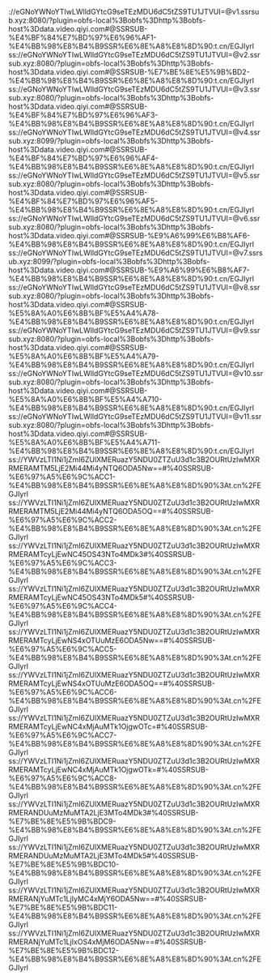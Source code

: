 ://eGNoYWNoYTIwLWlldGYtcG9seTEzMDU6dC5tZS9TU1JTVUI=@v1.ssrsub.xyz:8080/?plugin=obfs-local%3Bobfs%3Dhttp%3Bobfs-host%3Ddata.video.qiyi.com#@SSRSUB-%E4%BF%84%E7%BD%97%E6%96%AF1-%E4%BB%98%E8%B4%B9SSR%E6%8E%A8%E8%8D%90:t.cn/EGJIyrl
ss://eGNoYWNoYTIwLWlldGYtcG9seTEzMDU6dC5tZS9TU1JTVUI=@v2.ssrsub.xyz:8080/?plugin=obfs-local%3Bobfs%3Dhttp%3Bobfs-host%3Ddata.video.qiyi.com#@SSRSUB-%E7%BE%8E%E5%9B%BD2-%E4%BB%98%E8%B4%B9SSR%E6%8E%A8%E8%8D%90:t.cn/EGJIyrl
ss://eGNoYWNoYTIwLWlldGYtcG9seTEzMDU6dC5tZS9TU1JTVUI=@v3.ssrsub.xyz:8080/?plugin=obfs-local%3Bobfs%3Dhttp%3Bobfs-host%3Ddata.video.qiyi.com#@SSRSUB-%E4%BF%84%E7%BD%97%E6%96%AF3-%E4%BB%98%E8%B4%B9SSR%E6%8E%A8%E8%8D%90:t.cn/EGJIyrl
ss://eGNoYWNoYTIwLWlldGYtcG9seTEzMDU6dC5tZS9TU1JTVUI=@v4.ssrsub.xyz:8099/?plugin=obfs-local%3Bobfs%3Dhttp%3Bobfs-host%3Ddata.video.qiyi.com#@SSRSUB-%E4%BF%84%E7%BD%97%E6%96%AF4-%E4%BB%98%E8%B4%B9SSR%E6%8E%A8%E8%8D%90:t.cn/EGJIyrl
ss://eGNoYWNoYTIwLWlldGYtcG9seTEzMDU6dC5tZS9TU1JTVUI=@v5.ssrsub.xyz:8080/?plugin=obfs-local%3Bobfs%3Dhttp%3Bobfs-host%3Ddata.video.qiyi.com#@SSRSUB-%E4%BF%84%E7%BD%97%E6%96%AF5-%E4%BB%98%E8%B4%B9SSR%E6%8E%A8%E8%8D%90:t.cn/EGJIyrl
ss://eGNoYWNoYTIwLWlldGYtcG9seTEzMDU6dC5tZS9TU1JTVUI=@v6.ssrsub.xyz:8080/?plugin=obfs-local%3Bobfs%3Dhttp%3Bobfs-host%3Ddata.video.qiyi.com#@SSRSUB-%E9%A6%99%E6%B8%AF6-%E4%BB%98%E8%B4%B9SSR%E6%8E%A8%E8%8D%90:t.cn/EGJIyrl
ss://eGNoYWNoYTIwLWlldGYtcG9seTEzMDU6dC5tZS9TU1JTVUI=@v7.ssrsub.xyz:8099/?plugin=obfs-local%3Bobfs%3Dhttp%3Bobfs-host%3Ddata.video.qiyi.com#@SSRSUB-%E9%A6%99%E6%B8%AF7-%E4%BB%98%E8%B4%B9SSR%E6%8E%A8%E8%8D%90:t.cn/EGJIyrl
ss://eGNoYWNoYTIwLWlldGYtcG9seTEzMDU6dC5tZS9TU1JTVUI=@v8.ssrsub.xyz:8080/?plugin=obfs-local%3Bobfs%3Dhttp%3Bobfs-host%3Ddata.video.qiyi.com#@SSRSUB-%E5%8A%A0%E6%8B%BF%E5%A4%A78-%E4%BB%98%E8%B4%B9SSR%E6%8E%A8%E8%8D%90:t.cn/EGJIyrl
ss://eGNoYWNoYTIwLWlldGYtcG9seTEzMDU6dC5tZS9TU1JTVUI=@v9.ssrsub.xyz:8080/?plugin=obfs-local%3Bobfs%3Dhttp%3Bobfs-host%3Ddata.video.qiyi.com#@SSRSUB-%E5%8A%A0%E6%8B%BF%E5%A4%A79-%E4%BB%98%E8%B4%B9SSR%E6%8E%A8%E8%8D%90:t.cn/EGJIyrl
ss://eGNoYWNoYTIwLWlldGYtcG9seTEzMDU6dC5tZS9TU1JTVUI=@v10.ssrsub.xyz:8080/?plugin=obfs-local%3Bobfs%3Dhttp%3Bobfs-host%3Ddata.video.qiyi.com#@SSRSUB-%E5%8A%A0%E6%8B%BF%E5%A4%A710-%E4%BB%98%E8%B4%B9SSR%E6%8E%A8%E8%8D%90:t.cn/EGJIyrl
ss://eGNoYWNoYTIwLWlldGYtcG9seTEzMDU6dC5tZS9TU1JTVUI=@v11.ssrsub.xyz:8080/?plugin=obfs-local%3Bobfs%3Dhttp%3Bobfs-host%3Ddata.video.qiyi.com#@SSRSUB-%E5%8A%A0%E6%8B%BF%E5%A4%A711-%E4%BB%98%E8%B4%B9SSR%E6%8E%A8%E8%8D%90:t.cn/EGJIyrl
ss://YWVzLTI1Ni1jZmI6ZUlXMERuazY5NDU0ZTZuU3d1c3B2OURtUzIwMXRRMERAMTM5LjE2Mi44Mi4yNTQ6ODA5Nw==#%40SSRSUB-%E6%97%A5%E6%9C%ACC1-%E4%BB%98%E8%B4%B9SSR%E6%8E%A8%E8%8D%90%3At.cn%2FEGJIyrl
ss://YWVzLTI1Ni1jZmI6ZUlXMERuazY5NDU0ZTZuU3d1c3B2OURtUzIwMXRRMERAMTM5LjE2Mi44Mi4yNTQ6ODA5OQ==#%40SSRSUB-%E6%97%A5%E6%9C%ACC2-%E4%BB%98%E8%B4%B9SSR%E6%8E%A8%E8%8D%90%3At.cn%2FEGJIyrl
ss://YWVzLTI1Ni1jZmI6ZUlXMERuazY5NDU0ZTZuU3d1c3B2OURtUzIwMXRRMERAMTcyLjEwNC45OS43NTo4MDk3#%40SSRSUB-%E6%97%A5%E6%9C%ACC3-%E4%BB%98%E8%B4%B9SSR%E6%8E%A8%E8%8D%90%3At.cn%2FEGJIyrl
ss://YWVzLTI1Ni1jZmI6ZUlXMERuazY5NDU0ZTZuU3d1c3B2OURtUzIwMXRRMERAMTcyLjEwNC45OS43NTo4MDk5#%40SSRSUB-%E6%97%A5%E6%9C%ACC4-%E4%BB%98%E8%B4%B9SSR%E6%8E%A8%E8%8D%90%3At.cn%2FEGJIyrl
ss://YWVzLTI1Ni1jZmI6ZUlXMERuazY5NDU0ZTZuU3d1c3B2OURtUzIwMXRRMERAMTcyLjEwNS4xOTUuMzE6ODA5Nw==#%40SSRSUB-%E6%97%A5%E6%9C%ACC5-%E4%BB%98%E8%B4%B9SSR%E6%8E%A8%E8%8D%90%3At.cn%2FEGJIyrl
ss://YWVzLTI1Ni1jZmI6ZUlXMERuazY5NDU0ZTZuU3d1c3B2OURtUzIwMXRRMERAMTcyLjEwNS4xOTUuMzE6ODA5OQ==#%40SSRSUB-%E6%97%A5%E6%9C%ACC6-%E4%BB%98%E8%B4%B9SSR%E6%8E%A8%E8%8D%90%3At.cn%2FEGJIyrl
ss://YWVzLTI1Ni1jZmI6ZUlXMERuazY5NDU0ZTZuU3d1c3B2OURtUzIwMXRRMERAMTcyLjEwNC4xMjAuMTk1OjgwOTc=#%40SSRSUB-%E6%97%A5%E6%9C%ACC7-%E4%BB%98%E8%B4%B9SSR%E6%8E%A8%E8%8D%90%3At.cn%2FEGJIyrl
ss://YWVzLTI1Ni1jZmI6ZUlXMERuazY5NDU0ZTZuU3d1c3B2OURtUzIwMXRRMERAMTcyLjEwNC4xMjAuMTk1OjgwOTk=#%40SSRSUB-%E6%97%A5%E6%9C%ACC8-%E4%BB%98%E8%B4%B9SSR%E6%8E%A8%E8%8D%90%3At.cn%2FEGJIyrl
ss://YWVzLTI1Ni1jZmI6ZUlXMERuazY5NDU0ZTZuU3d1c3B2OURtUzIwMXRRMERANDUuMzMuMTA2LjE3MTo4MDk3#%40SSRSUB-%E7%BE%8E%E5%9B%BDC9-%E4%BB%98%E8%B4%B9SSR%E6%8E%A8%E8%8D%90%3At.cn%2FEGJIyrl
ss://YWVzLTI1Ni1jZmI6ZUlXMERuazY5NDU0ZTZuU3d1c3B2OURtUzIwMXRRMERANDUuMzMuMTA2LjE3MTo4MDk5#%40SSRSUB-%E7%BE%8E%E5%9B%BDC10-%E4%BB%98%E8%B4%B9SSR%E6%8E%A8%E8%8D%90%3At.cn%2FEGJIyrl
ss://YWVzLTI1Ni1jZmI6ZUlXMERuazY5NDU0ZTZuU3d1c3B2OURtUzIwMXRRMERANjYuMTc1LjIyMC4xMjY6ODA5Nw==#%40SSRSUB-%E7%BE%8E%E5%9B%BDC11-%E4%BB%98%E8%B4%B9SSR%E6%8E%A8%E8%8D%90%3At.cn%2FEGJIyrl
ss://YWVzLTI1Ni1jZmI6ZUlXMERuazY5NDU0ZTZuU3d1c3B2OURtUzIwMXRRMERANjYuMTc1LjIxOS4xMjM6ODA5Nw==#%40SSRSUB-%E7%BE%8E%E5%9B%BDC12-%E4%BB%98%E8%B4%B9SSR%E6%8E%A8%E8%8D%90%3At.cn%2FEGJIyrl
